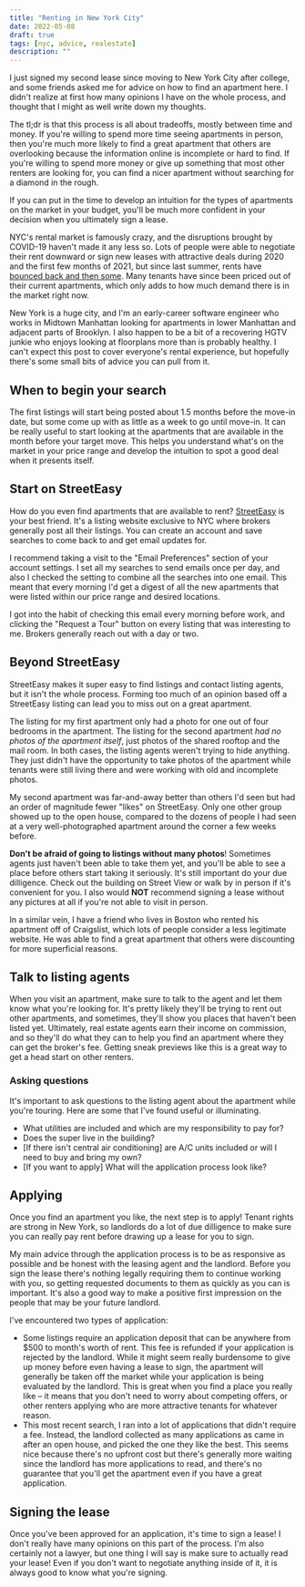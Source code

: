 ```yaml
---
title: "Renting in New York City"
date: 2022-05-08
draft: true
tags: [nyc, advice, realestate]
description: ""
---
```

I just signed my second lease since moving to New York City after college, and some friends asked me for advice on how to find an apartment here. I didn't realize at first how many opinions I have on the whole process, and thought that I might as well write down my thoughts.

The tl;dr is that this process is all about tradeoffs, mostly between time and money. If you're willing to spend more time seeing apartments in person, then you're much more likely to find a great apartment that others are overlooking because the information online is incomplete or hard to find. If you're willing to spend more money or give up something that most other renters are looking for, you can find a nicer apartment without searching for a diamond in the rough. 

If you can put in the time to develop an intuition for the types of apartments on the market in your budget, you'll be much more confident in your decision when you ultimately sign a lease. 

<!--more-->

NYC's rental market is famously crazy, and the disruptions brought by COVID-19 haven't made it any less so. Lots of people were able to negotiate their rent downward or sign new leases with attractive deals during 2020 and the first few months of 2021, but since last summer, rents have [bounced back and then some](https://www.globest.com/2021/08/25/new-york-passes-san-francisco-as-the-most-expensive-rental-market/?slreturn=20220404122002). Many tenants have since been priced out of their current apartments, which only adds to how much demand there is in the market right now.

New York is a huge city, and I'm an early-career software engineer who works in Midtown Manhattan looking for apartments in lower Manhattan and adjacent parts of Brooklyn. I also happen to be a bit of a recovering HGTV junkie who enjoys looking at floorplans more than is probably healthy. I can't expect this post to cover everyone's rental experience, but hopefully there's some small bits of advice you can pull from it.

## When to begin your search
The first listings will start being posted about 1.5 months before the move-in date, but some come up with as little as a week to go until move-in. It can be really useful to start looking at the apartments that are available in the month before your target move. This helps you understand what's on the market in your price range and develop the intuition to spot a good deal when it presents itself. 

## Start on StreetEasy
How do you even find apartments that are available to rent? [StreetEasy](https://streeteasy.com) is your best friend. It's a listing website exclusive to NYC where brokers generally post all their listings. You can create an account and save searches to come back to and get email updates for. 

I recommend taking a visit to the "Email Preferences" section of your account settings. I set all my searches to send emails once per day, and also I checked the setting to combine all the searches into one email. This meant that every morning I'd get a digest of all the new apartments that were listed within our price range and desired locations. 

I got into the habit of checking this email every morning before work, and clicking the "Request a Tour" button on every listing that was interesting to me. Brokers generally reach out with a day or two.

## Beyond StreetEasy
StreetEasy makes it super easy to find listings and contact listing agents, but it isn't the whole process. Forming too much of an opinion based off a StreetEasy listing can lead you to miss out on a great apartment.

The listing for my first apartment only had a photo for one out of four bedrooms in the apartment. The listing for the second apartment *had no photos of the apartment itself*, just photos of the shared rooftop and the mail room. In both cases, the listing agents weren't trying to hide anything. They just didn't have the opportunity to take photos of the apartment while tenants were still living there and were working with old and incomplete photos.

My second apartment was far-and-away better than others I'd seen but had an order of magnitude fewer "likes" on StreetEasy.  Only one other group showed up to the open house, compared to the dozens of people I had seen at a very well-photographed apartment around the corner a few weeks before.

**Don't be afraid of going to listings without many photos**! Sometimes agents just haven't been able to take them yet, and you'll be able to see a place before others start taking it seriously. It's still important do your due dilligence. Check out the building on Street View or walk by in person if it's convenient for you. I also would **NOT** recommend signing a lease without any pictures at all if you're not able to visit in person.

In a similar vein, I have a friend who lives in Boston who rented his apartment off of Craigslist, which lots of people consider a less legitimate website. He was able to find a great apartment that others were discounting for more superficial reasons.

## Talk to listing agents
When you visit an apartment, make sure to talk to the  agent and let them know what you're looking for. It's pretty likely they'll be trying to rent out other apartments, and sometimes, they'll show you places that haven't been listed yet. Ultimately, real estate agents earn their income on commission, and so they'll do what they can to help you find an apartment where they can get the broker's fee. Getting sneak previews like this is a great way to get a head start on other renters.

### Asking questions
It's important to ask questions to the listing agent about the apartment while you're touring. Here are some that I've found useful or illuminating. 

- What utilities are included and which are my responsibility to pay for?
- Does the super live in the building?
- [If there isn't central air conditioning] are A/C units included or will I need to buy and bring my own?
- [If you want to apply] What will the application process look like?

## Applying

Once you find an apartment you like, the next step is to apply! Tenant rights are strong in New York, so landlords do a lot of due dilligence to make sure you can really pay rent before drawing up a lease for you to sign. 

My main advice through the application process is to be as responsive as possible and be honest with the leasing agent and the landlord. Before you sign the lease there's nothing legally requiring them to continue working with you, so getting requested documents to them as quickly as you can is important. It's also a good way to make a positive first impression on the people that may be your future landlord.

I've encountered two types of application:

- Some listings require an application deposit that can be anywhere from $500 to month's worth of rent. This fee is refunded if your application is rejected by the landlord. While it might seem really burdensome to give up money before even having a lease to sign, the apartment will generally be taken off the market while your application is being evaluated by the landlord. This is great when you find a place you really like – it means that you don't need to worry about competing offers, or other renters applying who are more attractive tenants for whatever reason.
- This most recent search, I ran into a lot of applications that didn't require a fee. Instead, the landlord collected as many applications as came in after an open house, and picked the one they like the best. This seems nice because there's no upfront cost but there's generally more waiting since the landlord has more applications to read, and there's no guarantee that you'll get the apartment even if you have a great application.

## Signing the lease
Once you've been approved for an application, it's time to sign a lease! I don't really have many opinions on this part of the process. I'm also certainly not a lawyer, but one thing I will say is make sure to actually read your lease! Even if you don't want to negotiate anything inside of it, it is always good to know what you're signing.
